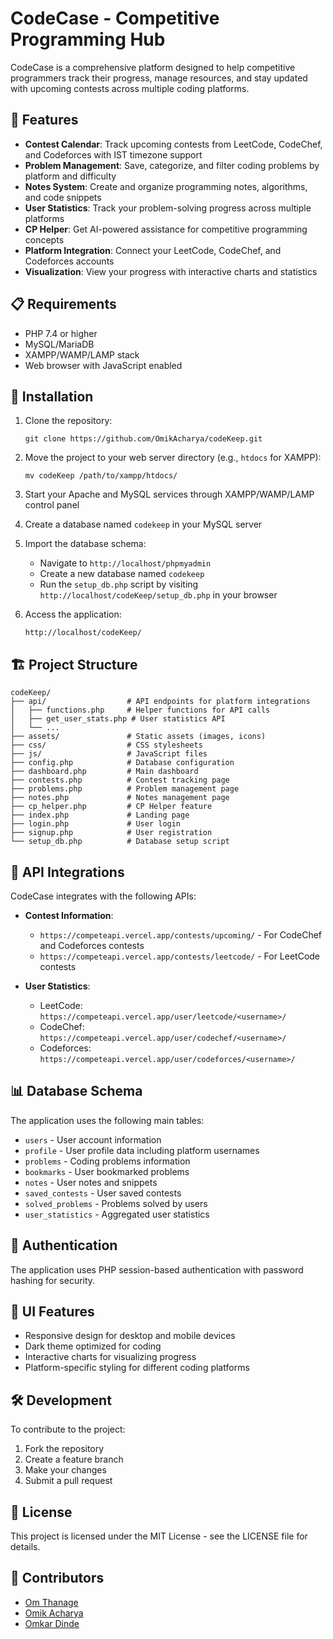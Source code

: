 # CodeCase - Competitive Programming Hub

CodeCase is a comprehensive platform designed to help competitive programmers track their progress, manage resources, and stay updated with upcoming contests across multiple coding platforms.


## 🚀 Features

- **Contest Calendar**: Track upcoming contests from LeetCode, CodeChef, and Codeforces with IST timezone support
- **Problem Management**: Save, categorize, and filter coding problems by platform and difficulty
- **Notes System**: Create and organize programming notes, algorithms, and code snippets
- **User Statistics**: Track your problem-solving progress across multiple platforms
- **CP Helper**: Get AI-powered assistance for competitive programming concepts
- **Platform Integration**: Connect your LeetCode, CodeChef, and Codeforces accounts
- **Visualization**: View your progress with interactive charts and statistics

## 📋 Requirements

- PHP 7.4 or higher
- MySQL/MariaDB
- XAMPP/WAMP/LAMP stack
- Web browser with JavaScript enabled

## 🔧 Installation

1. Clone the repository:
   ```
   git clone https://github.com/OmikAcharya/codeKeep.git
   ```

2. Move the project to your web server directory (e.g., `htdocs` for XAMPP):
   ```
   mv codeKeep /path/to/xampp/htdocs/
   ```

3. Start your Apache and MySQL services through XAMPP/WAMP/LAMP control panel

4. Create a database named `codekeep` in your MySQL server

5. Import the database schema:
   - Navigate to `http://localhost/phpmyadmin`
   - Create a new database named `codekeep`
   - Run the `setup_db.php` script by visiting `http://localhost/codeKeep/setup_db.php` in your browser

6. Access the application:
   ```
   http://localhost/codeKeep/
   ```

## 🏗️ Project Structure

```
codeKeep/
├── api/                  # API endpoints for platform integrations
│   ├── functions.php     # Helper functions for API calls
│   ├── get_user_stats.php # User statistics API
│   └── ...
├── assets/               # Static assets (images, icons)
├── css/                  # CSS stylesheets
├── js/                   # JavaScript files
├── config.php            # Database configuration
├── dashboard.php         # Main dashboard
├── contests.php          # Contest tracking page
├── problems.php          # Problem management page
├── notes.php             # Notes management page
├── cp_helper.php         # CP Helper feature
├── index.php             # Landing page
├── login.php             # User login
├── signup.php            # User registration
└── setup_db.php          # Database setup script
```

## 🔄 API Integrations

CodeCase integrates with the following APIs:

- **Contest Information**:
  - `https://competeapi.vercel.app/contests/upcoming/` - For CodeChef and Codeforces contests
  - `https://competeapi.vercel.app/contests/leetcode/` - For LeetCode contests

- **User Statistics**:
  - LeetCode: `https://competeapi.vercel.app/user/leetcode/<username>/`
  - CodeChef: `https://competeapi.vercel.app/user/codechef/<username>/`
  - Codeforces: `https://competeapi.vercel.app/user/codeforces/<username>/`

## 📊 Database Schema

The application uses the following main tables:

- `users` - User account information
- `profile` - User profile data including platform usernames
- `problems` - Coding problems information
- `bookmarks` - User bookmarked problems
- `notes` - User notes and snippets
- `saved_contests` - User saved contests
- `solved_problems` - Problems solved by users
- `user_statistics` - Aggregated user statistics

## 🔐 Authentication

The application uses PHP session-based authentication with password hashing for security.

## 🎨 UI Features

- Responsive design for desktop and mobile devices
- Dark theme optimized for coding
- Interactive charts for visualizing progress
- Platform-specific styling for different coding platforms

## 🛠️ Development

To contribute to the project:

1. Fork the repository
2. Create a feature branch
3. Make your changes
4. Submit a pull request

## 📝 License

This project is licensed under the MIT License - see the LICENSE file for details.

## 👥 Contributors

- [Om Thanage](https://github.com/Om-Thanage)
- [Omik Acharya](https://github.com/OmikAcharya)
- [Omkar Dinde](https://github.com/omkardinde04)

